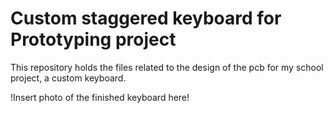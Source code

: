# Custom staggered keyboard for Prototyping project

This repository holds the files related to the design of the pcb for my school project, a custom keyboard.

!Insert photo of the finished keyboard here!
